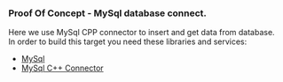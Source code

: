 ### Proof Of Concept - MySql database connect.
Here we use MySql CPP connector to insert and get data from database.                           
In order to build this target you need these libraries and services:

  *  [MySql](https://github.com/mysql/mysql-server)
  *  [MySql C++ Connector]( https://github.com/mysql/mysql-connector-cpp])
